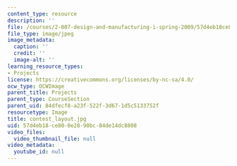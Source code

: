 ```yaml
---
content_type: resource
description: ''
file: /courses/2-007-design-and-manufacturing-i-spring-2009/57d4eb18ce800e2890bc84de14dc8808_contest_layout.jpg
file_type: image/jpeg
image_metadata:
  caption: ''
  credit: ''
  image-alt: ''
learning_resource_types:
- Projects
license: https://creativecommons.org/licenses/by-nc-sa/4.0/
ocw_type: OCWImage
parent_title: Projects
parent_type: CourseSection
parent_uid: 84dfecf8-a23f-522f-3d67-1d5c5133752f
resourcetype: Image
title: contest_layout.jpg
uid: 57d4eb18-ce80-0e28-90bc-84de14dc8808
video_files:
  video_thumbnail_file: null
video_metadata:
  youtube_id: null
---
```

